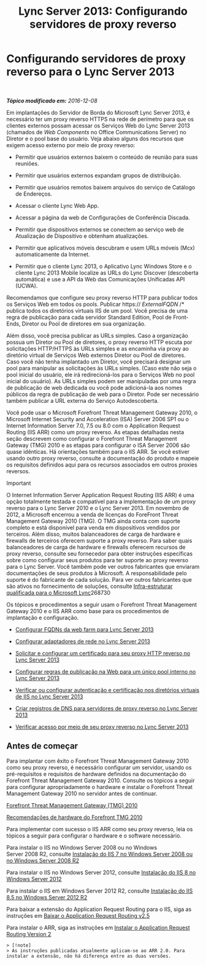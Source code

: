 ﻿---
title: 'Lync Server 2013: Configurando servidores de proxy reverso'
TOCTitle: Configurando servidores de proxy reverso
ms:assetid: 00bc138a-243f-4389-bfa5-9c62fcc95132
ms:mtpsurl: https://technet.microsoft.com/pt-br/library/Gg398069(v=OCS.15)
ms:contentKeyID: 49305667
ms.date: 12/10/2016
mtps_version: v=OCS.15
ms.translationtype: HT
---

# Configurando servidores de proxy reverso para o Lync Server 2013

 

_**Tópico modificado em:** 2016-12-08_

Em implantações do Servidor de Borda do Microsoft Lync Server 2013, é necessário ter um proxy reverso HTTPS na rede de perímetro para que os clientes externos possam acessar os Serviços Web do Lync Server 2013 (chamados de *Web Components* no Office Communications Server) no Diretor e o pool base do usuário. Veja abaixo alguns dos recursos que exigem acesso externo por meio de proxy reverso:

  - Permitir que usuários externos baixem o conteúdo de reunião para suas reuniões.

  - Permitir que usuários externos expandam grupos de distribuição.

  - Permitir que usuários remotos baixem arquivos do serviço de Catálogo de Endereços.

  - Acessar o cliente Lync Web App.

  - Acessar a página da web de Configurações de Conferência Discada.

  - Permitir que dispositivos externos se conectem ao serviço web de Atualização de Dispositivo e obtenham atualizações.

  - Permitir que aplicativos móveis descubram e usem URLs móveis (Mcx) automaticamente da Internet.

  - Permitir que o cliente Lync 2013, o Aplicativo Lync Windows Store e o cliente Lync 2013 Mobile localize as URLs do Lync Discover (descoberta automática) e use a API da Web das Comunicações Unificadas API (UCWA).

Recomendamos que configure seu proxy reverso HTTP para publicar todos os Serviços Web em todos os pools. Publicar https:// *ExternalFQDN* /\* publica todos os diretórios virtuais IIS de um pool. Você precisa de uma regra de publicação para cada servidor Standard Edition, Pool de Front-Ends, Diretor ou Pool de diretores em sua organização.

Além disso, você precisa publicar as URLs simples. Caso a organização possua um Diretor ou Pool de diretores, o proxy reverso HTTP escuta por solicitações HTTP/HTTPS às URLs simples e as encaminha via proxy ao diretório virtual de Serviços Web externos Diretor ou Pool de diretores. Caso você não tenha implantado um Diretor, você precisará designar um pool para manipular as solicitações às URLs simples. (Caso este não seja o pool inicial do usuário, ele irá redirecioná-los para o Serviços Web no pool inicial do usuário). As URLs simples podem ser manipuladas por uma regra de publicação de web dedicada ou você pode adicioná-la aos nomes públicos da regra de publicação de web para o Diretor. Pode ser necessário também publicar a URL externa do Serviço Autodescoberta.

Você pode usar o Microsoft Forefront Threat Management Gateway 2010, o Microsoft Internet Security and Acceleration (ISA) Server 2006 SP1 ou o Internet Information Server 7.0, 7.5 ou 8.0 com o Application Request Routing (IIS ARR) como um proxy reverso. As etapas detalhadas nesta seção descrevem como configurar o Forefront Threat Management Gateway (TMG) 2010 e as etapas para configurar o ISA Server 2006 são quase idênticas. Há orientações também para o IIS ARR. Se você estiver usando outro proxy reverso, consulte a documentação do produto e mapeie os requisitos definidos aqui para os recursos associados em outros proxies reversos.

> [!important]  
> O Internet Information Server Application Request Routing (IIS ARR) é uma opção totalmente testada e compatível para a implementação de um proxy reverso para o Lync Server 2010 e o Lync Server 2013. Em novembro de 2012, a Microsoft encerrou a venda de licenças do ForeFront Threat Management Gateway 2010 (TMG). O TMG ainda conta com suporte completo e está disponível para venda em dispositivos vendidos por terceiros. Além disso, muitos balanceadores de carga de hardware e firewalls de terceiros oferecem suporte a proxy reverso. Para saber quais balanceadores de carga de hardware e firewalls oferecem recursos de proxy reverso, consulte seu fornecedor para obter instruções específicas sobre como configurar seus produtos para ter suporte ao proxy reverso para o Lync Server. Você também pode ver outros fabricantes que enviaram documentações de seus produtos à Microsoft. A responsabilidade pelo suporte é do fabricante de cada solução. Para ver outros fabricantes que são ativos no fornecimento de soluções, consulte <a href="http://go.microsoft.com/fwlink/?linkid=268730">Infra-estruturar qualificada para o Microsoft Lync</a>268730

Os tópicos e procedimentos a seguir usam o Forefront Threat Management Gateway 2010 e o IIS ARR como base para os procedimentos de implantação e configuração.

  - [Configurar FQDNs da web farm para Lync Server 2013](lync-server-2013-configure-web-farm-fqdns.md)

  - [Configurar adaptadores de rede no Lync Server 2013](lync-server-2013-configure-network-adapters.md)

  - [Solicitar e configurar um certificado para seu proxy HTTP reverso no Lync Server 2013](lync-server-2013-request-and-configure-a-certificate-for-your-reverse-http-proxy.md)

  - [Configurar regras de publicação na Web para um único pool interno no Lync Server 2013](lync-server-2013-configure-web-publishing-rules-for-a-single-internal-pool.md)

  - [Verificar ou configurar autenticação e certificação nos diretórios virtuais de IIS no Lync Server 2013](lync-server-2013-verify-or-configure-authentication-and-certification-on-iis-virtual-directories.md)

  - [Criar registros de DNS para servidores de proxy reverso no Lync Server 2013](lync-server-2013-create-dns-records-for-reverse-proxy-servers.md)

  - [Verificar acesso por meio de seu proxy reverso no Lync Server 2013](lync-server-2013-verify-access-through-your-reverse-proxy.md)

## Antes de começar

Para implantar com êxito o Forefront Threat Management Gateway 2010 como seu proxy reverso, é necessário configurar um servidor, usando os pré-requisitos e requisitos de hardware definidos na documentação do Forefront Threat Management Gateway 2010. Consulte os tópicos a seguir para configurar apropriadamente o hardware e instalar o Forefront Threat Management Gateway 2010 no servidor antes de continuar.

   [Forefront Threat Management Gateway (TMG) 2010](http://go.microsoft.com/fwlink/?linkid=291292)

   [Recomendações de hardware do Forefront TMG 2010](http://go.microsoft.com/fwlink/?linkid=291293)

Para implementar com sucesso o IIS ARR como seu proxy reverso, leia os tópicos a seguir para configurar o hardware e o software necessário.

   Para instalar o IIS no Windows Server 2008 ou no Windows Server 2008 R2, consulte [Instalação do IIS 7 no Windows Server 2008 ou no Windows Server 2008 R2](http://go.microsoft.com/fwlink/?linkid=291296)

   Para instalar o IIS no Windows Server 2012, consulte [Instalação do IIS 8 no Windows Server 2012](http://go.microsoft.com/fwlink/?linkid=291297)

   Para instalar o IIS em Windows Server 2012 R2, consulte [Instalação do IIS 8.5 no Windows Server 2012 R2](http://go.microsoft.com/fwlink/?linkid=330687)

   Para baixar a extensão do Application Request Routing para o IIS, siga as instruções em [Baixar o Application Request Routing v2.5](http://go.microsoft.com/fwlink/?linkid=291298)

   Para instalar o ARR, siga as instruções em [Instalar o Application Request Routing Version 2](http://go.microsoft.com/fwlink/?linkid=291299)
    
    > [!note]  
    > As instruções publicadas atualmente aplicam-se ao ARR 2.0. Para instalar a extensão, não há diferença entre as duas versões.
